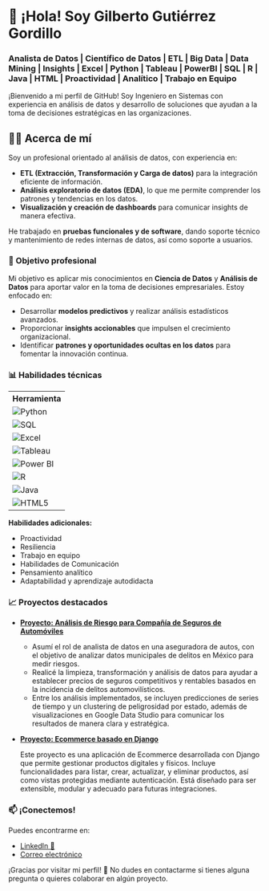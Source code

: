 <h1>👋 ¡Hola! Soy Gilberto Gutiérrez Gordillo</h1>
<h3>Analista de Datos | Científico de Datos | ETL | Big Data | Data Mining | Insights | Excel | Python | Tableau | PowerBI | SQL | R | Java | HTML | Proactividad | Analítico | Trabajo en Equipo</h3>

<p>¡Bienvenido a mi perfil de GitHub! Soy Ingeniero en Sistemas con experiencia en análisis de datos y desarrollo de soluciones que ayudan a la toma de decisiones estratégicas en las organizaciones.</p>

<h2 class="section-title">🧑‍💻 Acerca de mí</h2>
<p>Soy un profesional orientado al análisis de datos, con experiencia en:</p>
<ul>
  <li><strong>ETL (Extracción, Transformación y Carga de datos)</strong> para la integración eficiente de información.</li>
  <li><strong>Análisis exploratorio de datos (EDA)</strong>, lo que me permite comprender los patrones y tendencias en los datos.</li>
  <li><strong>Visualización y creación de dashboards</strong> para comunicar insights de manera efectiva.</li>
</ul>
<p>He trabajado en <strong>pruebas funcionales y de software</strong>, dando soporte técnico y mantenimiento de redes internas de datos, así como soporte a usuarios.</p>

<h3 class="section-title">💼 Objetivo profesional</h3>
<p>Mi objetivo es aplicar mis conocimientos en <strong>Ciencia de Datos</strong> y <strong>Análisis de Datos</strong> para aportar valor en la toma de decisiones empresariales. Estoy enfocado en:</p>
<ul>
  <li>Desarrollar <strong>modelos predictivos</strong> y realizar análisis estadísticos avanzados.</li>
  <li>Proporcionar <strong>insights accionables</strong> que impulsen el crecimiento organizacional.</li>
  <li>Identificar <strong>patrones y oportunidades ocultas en los datos</strong> para fomentar la innovación continua.</li>
</ul>

<h3 class="section-title">📊 Habilidades técnicas</h3>
<table class="skills-table">
  <tr>
    <th>Herramienta</th>
  </tr>
  <tr><td><img src="https://img.shields.io/badge/Python-3776AB?style=for-the-badge&logo=python&logoColor=white" alt="Python"> </td></tr>
  <tr><td><img src="https://img.shields.io/badge/SQL-003B57?style=for-the-badge&logo=postgresql&logoColor=white" alt="SQL"> </td></tr>
  <tr><td><img src="https://img.shields.io/badge/Excel-217346?style=for-the-badge&logo=microsoft-excel&logoColor=white" alt="Excel"> </td></tr>
  <tr><td><img src="https://img.shields.io/badge/Tableau-E97627?style=for-the-badge&logo=tableau&logoColor=white" alt="Tableau"> </td></tr>
  <tr><td><img src="https://img.shields.io/badge/PowerBI-F2C811?style=for-the-badge&logo=power-bi&logoColor=black" alt="Power BI"> </td></tr>
  <tr><td><img src="https://img.shields.io/badge/R-276DC3?style=for-the-badge&logo=r&logoColor=white" alt="R"> </td></tr>
  <tr><td><img src="https://img.shields.io/badge/Java-007396?style=for-the-badge&logo=java&logoColor=white" alt="Java"> </td></tr>
  <tr><td><img src="https://img.shields.io/badge/HTML5-E34F26?style=for-the-badge&logo=html5&logoColor=white" alt="HTML5"> </td></tr>
</table>

<p><strong>Habilidades adicionales:</strong></p>
<ul>
  <li>Proactividad</li>
  <li>Resiliencia</li>
  <li>Trabajo en equipo</li>
  <li>Habilidades de Comunicación</li>
  <li>Pensamiento analítico</li>
  <li>Adaptabilidad y aprendizaje autodidacta</li>
</ul>


### 📈 Proyectos destacados
- **[Proyecto: Análisis de Riesgo para Compañía de Seguros de Automóviles](https://github.com/GILBERTO-GG/Analisis_riesgo)**
  - Asumí el rol de analista de datos en una aseguradora de autos, con el objetivo de analizar datos municipales de delitos en México para medir riesgos.
  - Realicé la limpieza, transformación y análisis de datos para ayudar a establecer precios de seguros competitivos y rentables basados en la incidencia de delitos automovilísticos.
  - Entre los análisis implementados, se incluyen predicciones de series de tiempo y un clustering de peligrosidad por estado, además de visualizaciones en Google Data Studio para comunicar los resultados de manera clara y estratégica.

- **[Proyecto: Ecommerce basado en Django](https://github.com/GILBERTO-GG/-Backend-Python-)**

  Este proyecto es una aplicación de Ecommerce desarrollada con Django que permite gestionar productos digitales y físicos. Incluye funcionalidades para listar, crear, actualizar, y eliminar productos, así como vistas protegidas mediante autenticación. Está diseñado para ser extensible, modular y adecuado para futuras integraciones.

<h3 class="section-title">📫 ¡Conectemos!</h3>
<p>Puedes encontrarme en:</p>
<ul>
  <li><a href="https://www.linkedin.com/in/gilgutgo/" target="_blank">LinkedIn 📲</a></li>
  <li><a href="mailto:gilgutgo@hotmail.com">Correo electrónico</a></li>
</ul>

<div class="footer">
  ¡Gracias por visitar mi perfil! 🚀 No dudes en contactarme si tienes alguna pregunta o quieres colaborar en algún proyecto.
</div>



